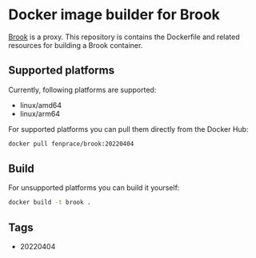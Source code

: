 # Docker image builder for Brook

[Brook](https://github.com/txthinking/brook) is a proxy.
This repository is contains the Dockerfile and related resources for building a
Brook container.

## Supported platforms

Currently, following platforms are supported:

- linux/amd64
- linux/arm64

For supported platforms you can pull them directly from the Docker Hub:

```sh
docker pull fenprace/brook:20220404
```

## Build

For unsupported platforms you can build it yourself:

```sh
docker build -t brook .
```

## Tags

- 20220404

